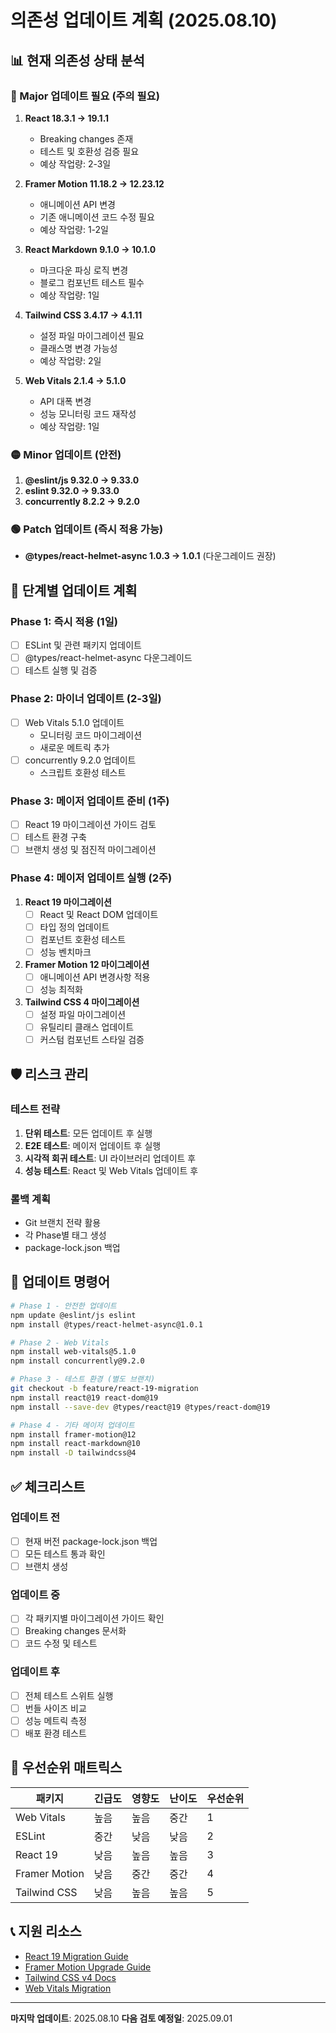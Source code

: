 # 의존성 업데이트 계획 (2025.08.10)

## 📊 현재 의존성 상태 분석

### 🔴 Major 업데이트 필요 (주의 필요)
1. **React 18.3.1 → 19.1.1**
   - Breaking changes 존재
   - 테스트 및 호환성 검증 필요
   - 예상 작업량: 2-3일

2. **Framer Motion 11.18.2 → 12.23.12**
   - 애니메이션 API 변경
   - 기존 애니메이션 코드 수정 필요
   - 예상 작업량: 1-2일

3. **React Markdown 9.1.0 → 10.1.0**
   - 마크다운 파싱 로직 변경
   - 블로그 컴포넌트 테스트 필수
   - 예상 작업량: 1일

4. **Tailwind CSS 3.4.17 → 4.1.11**
   - 설정 파일 마이그레이션 필요
   - 클래스명 변경 가능성
   - 예상 작업량: 2일

5. **Web Vitals 2.1.4 → 5.1.0**
   - API 대폭 변경
   - 성능 모니터링 코드 재작성
   - 예상 작업량: 1일

### 🟡 Minor 업데이트 (안전)
1. **@eslint/js 9.32.0 → 9.33.0**
2. **eslint 9.32.0 → 9.33.0**
3. **concurrently 8.2.2 → 9.2.0**

### 🟢 Patch 업데이트 (즉시 적용 가능)
- **@types/react-helmet-async 1.0.3 → 1.0.1** (다운그레이드 권장)

## 📅 단계별 업데이트 계획

### Phase 1: 즉시 적용 (1일)
- [ ] ESLint 및 관련 패키지 업데이트
- [ ] @types/react-helmet-async 다운그레이드
- [ ] 테스트 실행 및 검증

### Phase 2: 마이너 업데이트 (2-3일)
- [ ] Web Vitals 5.1.0 업데이트
  - 모니터링 코드 마이그레이션
  - 새로운 메트릭 추가
- [ ] concurrently 9.2.0 업데이트
  - 스크립트 호환성 테스트

### Phase 3: 메이저 업데이트 준비 (1주)
- [ ] React 19 마이그레이션 가이드 검토
- [ ] 테스트 환경 구축
- [ ] 브랜치 생성 및 점진적 마이그레이션

### Phase 4: 메이저 업데이트 실행 (2주)
1. **React 19 마이그레이션**
   - [ ] React 및 React DOM 업데이트
   - [ ] 타입 정의 업데이트
   - [ ] 컴포넌트 호환성 테스트
   - [ ] 성능 벤치마크

2. **Framer Motion 12 마이그레이션**
   - [ ] 애니메이션 API 변경사항 적용
   - [ ] 성능 최적화

3. **Tailwind CSS 4 마이그레이션**
   - [ ] 설정 파일 마이그레이션
   - [ ] 유틸리티 클래스 업데이트
   - [ ] 커스텀 컴포넌트 스타일 검증

## 🛡️ 리스크 관리

### 테스트 전략
1. **단위 테스트**: 모든 업데이트 후 실행
2. **E2E 테스트**: 메이저 업데이트 후 실행
3. **시각적 회귀 테스트**: UI 라이브러리 업데이트 후
4. **성능 테스트**: React 및 Web Vitals 업데이트 후

### 롤백 계획
- Git 브랜치 전략 활용
- 각 Phase별 태그 생성
- package-lock.json 백업

## 📝 업데이트 명령어

```bash
# Phase 1 - 안전한 업데이트
npm update @eslint/js eslint
npm install @types/react-helmet-async@1.0.1

# Phase 2 - Web Vitals
npm install web-vitals@5.1.0
npm install concurrently@9.2.0

# Phase 3 - 테스트 환경 (별도 브랜치)
git checkout -b feature/react-19-migration
npm install react@19 react-dom@19
npm install --save-dev @types/react@19 @types/react-dom@19

# Phase 4 - 기타 메이저 업데이트
npm install framer-motion@12
npm install react-markdown@10
npm install -D tailwindcss@4
```

## ✅ 체크리스트

### 업데이트 전
- [ ] 현재 버전 package-lock.json 백업
- [ ] 모든 테스트 통과 확인
- [ ] 브랜치 생성

### 업데이트 중
- [ ] 각 패키지별 마이그레이션 가이드 확인
- [ ] Breaking changes 문서화
- [ ] 코드 수정 및 테스트

### 업데이트 후
- [ ] 전체 테스트 스위트 실행
- [ ] 번들 사이즈 비교
- [ ] 성능 메트릭 측정
- [ ] 배포 환경 테스트

## 🎯 우선순위 매트릭스

| 패키지 | 긴급도 | 영향도 | 난이도 | 우선순위 |
|--------|--------|--------|--------|----------|
| Web Vitals | 높음 | 높음 | 중간 | 1 |
| ESLint | 중간 | 낮음 | 낮음 | 2 |
| React 19 | 낮음 | 높음 | 높음 | 3 |
| Framer Motion | 낮음 | 중간 | 중간 | 4 |
| Tailwind CSS | 낮음 | 높음 | 높음 | 5 |

## 📞 지원 리소스

- [React 19 Migration Guide](https://react.dev/blog)
- [Framer Motion Upgrade Guide](https://www.framer.com/motion/upgrade-guide/)
- [Tailwind CSS v4 Docs](https://tailwindcss.com/docs)
- [Web Vitals Migration](https://github.com/GoogleChrome/web-vitals)

---

**마지막 업데이트**: 2025.08.10
**다음 검토 예정일**: 2025.09.01